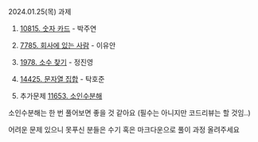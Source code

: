 2024.01.25(목) 과제

1. [10815. 숫자 카드](https://www.acmicpc.net/problem/10815) - 박주연

2. [7785. 회사에 있는 사람](https://www.acmicpc.net/problem/7785) - 이유안

3. [1978. 소수 찾기](https://www.acmicpc.net/problem/1978) - 정진영 

4. [14425. 문자열 집합](https://www.acmicpc.net/problem/14425) - 탁호준

5. 추가문제 [11653. 소인수분해](https://www.acmicpc.net/problem/11653)

소인수분해는 한 번 풀어보면 좋을 것 같아요 (필수는 아니지만 코드리뷰는 할 것임..)

어려운 문제 있으니 못푸신 분들은 수기 혹은 마크다운으로 풀이 과정 올려주세요